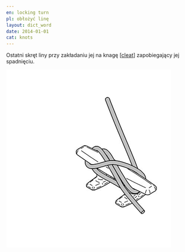 ```yaml
---
en: locking turn
pl: obłożyć linę
layout: dict_word
date: 2014-01-01
cat: knots
---
```


Ostatni skręt liny przy zakładaniu jej na knagę [[cleat](/dict/cleat.html)] zapobiegający jej spadnięciu.

![locking turn on cleat](/img/dict/cleat_04.jpg)
